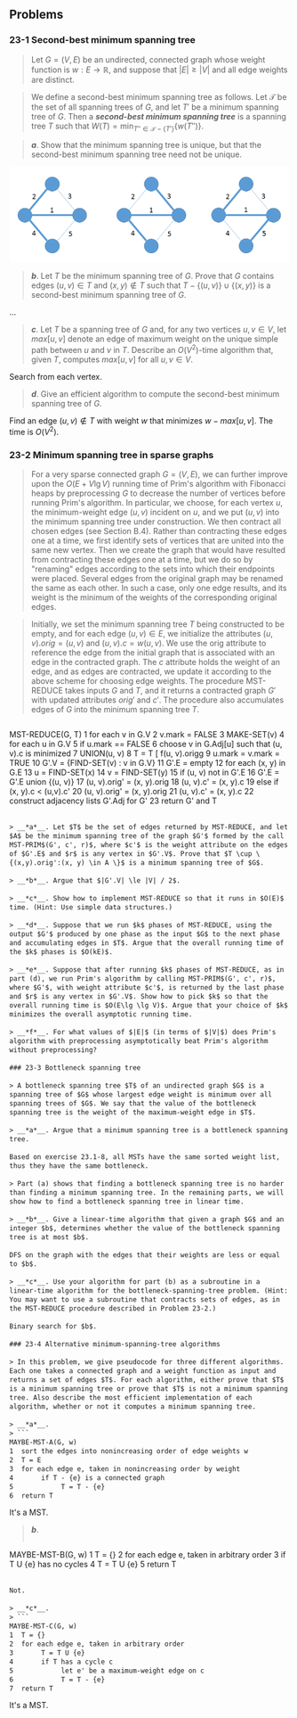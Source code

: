 ## Problems

### 23-1 Second-best minimum spanning tree

> Let $G = (V, E)$ be an undirected, connected graph whose weight function is $w: E \rightarrow \mathbb{R}$, and suppose that $|E| \ge |V|$ and all edge weights are distinct.

> We define a second-best minimum spanning tree as follows. Let $\mathcal{T}$ be the set of all spanning trees of $G$, and let $T'$ be a minimum spanning tree of $G$. Then a __*second-best minimum spanning tree*__ is a spanning tree $T$ such that $W(T) = \min_{T'' \in \mathcal{T}-\{T'\}}\{w(T'')\}$.

> __*a*__. Show that the minimum spanning tree is unique, but that the second-best minimum spanning tree need not be unique.

![](./img/23-1_1.png)

> __*b*__. Let $T$ be the minimum spanning tree of $G$. Prove that $G$ contains edges $(u, v) \in T$ and $(x, y) \notin T$ such that $T - \{(u, v)\} \cup \{(x, y)\}$ is a second-best minimum spanning tree of $G$.

$\dots$

> __*c*__. Let $T$ be a spanning tree of $G$ and, for any two vertices $u, v \in V$, let $max[u,v]$ denote an edge of maximum weight on the unique simple path between $u$ and $v$ in $T$. Describe an $O(V^2)$-time algorithm that, given $T$, computes $max[u, v]$ for all $u, v \in V$.

Search from each vertex.

> __*d*__. Give an efficient algorithm to compute the second-best minimum spanning tree of $G$.

Find an edge $(u, v) \notin T$ with weight $w$ that minimizes $w - max[u,v]$. The time is $O(V^2)$.

### 23-2 Minimum spanning tree in sparse graphs

> For a very sparse connected graph $G = (V, E)$, we can further improve upon the $O(E + V \lg V)$ running time of Prim's algorithm with Fibonacci heaps by preprocessing $G$ to decrease the number of vertices before running Prim's algorithm. In particular, we choose, for each vertex $u$, the minimum-weight edge $(u, v)$ incident on $u$, and we put $(u, v)$ into the minimum spanning tree under construction. We then contract all chosen edges (see Section B.4). Rather than contracting these edges one at a time, we first identify sets of vertices that are united into the same new vertex. Then we create the graph that would have resulted from contracting these edges one at a time, but we do so by "renaming" edges according to the sets into which their endpoints were placed. Several edges from the original graph may be renamed the same as each other. In such a case, only one edge results, and its weight is the minimum of the weights of the corresponding original edges.

> Initially, we set the minimum spanning tree $T$ being constructed to be empty, and for each edge $(u, v) \in E$, we initialize the attributes $(u, v).orig = (u, v)$ and $(u, v).c = w(u, v)$. We use the orig attribute to reference the edge from the initial graph that is associated with an edge in the contracted graph. The $c$ attribute holds the weight of an edge, and as edges are contracted, we update it according to the above scheme for choosing edge weights. The procedure MST-REDUCE takes inputs $G$ and $T$, and it returns a contracted graph $G'$ with updated attributes $orig'$ and $c'$. The procedure also accumulates edges of $G$ into the minimum spanning tree $T$.

> ```
MST-REDUCE(G, T)
1  for each v in G.V
2       v.mark = FALSE
3       MAKE-SET(v)
4  for each u in G.V
5       if u.mark == FALSE
6            choose v in G.Adj[u] such that (u, v).c is minimized
7            UNION(u, v)
8            T = T [ f(u, v).origg
9            u.mark = v.mark = TRUE
10  G'.V = {FIND-SET(v) : v in G.V}
11  G'.E = empty
12  for each (x, y) in G.E
13       u = FIND-SET(x)
14       v = FIND-SET(y)
15       if (u, v) not in G'.E
16            G'.E = G'.E union {(u, v)}
17            (u, v).orig' = (x, y).orig
18            (u, v).c' = (x, y).c
19       else if (x, y).c < (u,v).c'
20            (u, v).orig' = (x, y).orig
21            (u, v).c' = (x, y).c
22  construct adjacency lists G'.Adj for G'
23  return G' and T
```

> __*a*__. Let $T$ be the set of edges returned by MST-REDUCE, and let $A$ be the minimum spanning tree of the graph $G'$ formed by the call MST-PRIM$(G', c', r)$, where $c'$ is the weight attribute on the edges of $G'.E$ and $r$ is any vertex in $G'.V$. Prove that $T \cup \{(x,y).orig':(x, y) \in A \}$ is a minimum spanning tree of $G$.

> __*b*__. Argue that $|G'.V| \le |V| / 2$.

> __*c*__. Show how to implement MST-REDUCE so that it runs in $O(E)$ time. (Hint: Use simple data structures.)

> __*d*__. Suppose that we run $k$ phases of MST-REDUCE, using the output $G'$ produced by one phase as the input $G$ to the next phase and accumulating edges in $T$. Argue that the overall running time of the $k$ phases is $O(kE)$.

> __*e*__. Suppose that after running $k$ phases of MST-REDUCE, as in part (d), we run Prim's algorithm by calling MST-PRIM$(G', c', r)$, where $G'$, with weight attribute $c'$, is returned by the last phase and $r$ is any vertex in $G'.V$. Show how to pick $k$ so that the overall running time is $O(E\lg \lg V)$. Argue that your choice of $k$ minimizes the overall asymptotic running time.

> __*f*__. For what values of $|E|$ (in terms of $|V|$) does Prim's algorithm with preprocessing asymptotically beat Prim's algorithm without preprocessing?

### 23-3 Bottleneck spanning tree

> A bottleneck spanning tree $T$ of an undirected graph $G$ is a spanning tree of $G$ whose largest edge weight is minimum over all spanning trees of $G$. We say that the value of the bottleneck spanning tree is the weight of the maximum-weight edge in $T$.

> __*a*__. Argue that a minimum spanning tree is a bottleneck spanning tree. 

Based on exercise 23.1-8, all MSTs have the same sorted weight list, thus they have the same bottleneck.

> Part (a) shows that finding a bottleneck spanning tree is no harder than finding a minimum spanning tree. In the remaining parts, we will show how to find a bottleneck spanning tree in linear time.

> __*b*__. Give a linear-time algorithm that given a graph $G$ and an integer $b$, determines whether the value of the bottleneck spanning tree is at most $b$.

DFS on the graph with the edges that their weights are less or equal to $b$.

> __*c*__. Use your algorithm for part (b) as a subroutine in a linear-time algorithm for the bottleneck-spanning-tree problem. (Hint: You may want to use a subroutine that contracts sets of edges, as in the MST-REDUCE procedure described in Problem 23-2.)

Binary search for $b$.

### 23-4 Alternative minimum-spanning-tree algorithms

> In this problem, we give pseudocode for three different algorithms. Each one takes a connected graph and a weight function as input and returns a set of edges $T$. For each algorithm, either prove that $T$ is a minimum spanning tree or prove that $T$ is not a minimum spanning tree. Also describe the most efficient implementation of each algorithm, whether or not it computes a minimum spanning tree.

> __*a*__. 
> ```
MAYBE-MST-A(G, w)
1  sort the edges into nonincreasing order of edge weights w
2  T = E
3  for each edge e, taken in nonincreasing order by weight
4       if T - {e} is a connected graph
5            T = T - {e}
6  return T
```

It's a MST.

> __*b*__. 
> ```
MAYBE-MST-B(G, w)
1  T = {}
2  for each edge e, taken in arbitrary order
3       if T U {e} has no cycles
4            T = T U {e}
5  return T
```

Not.

> __*c*__. 
> ```
MAYBE-MST-C(G, w)
1  T = {}
2  for each edge e, taken in arbitrary order
3       T = T U {e}
4       if T has a cycle c
5            let e' be a maximum-weight edge on c
6            T = T - {e}
7  return T
```

It's a MST.

